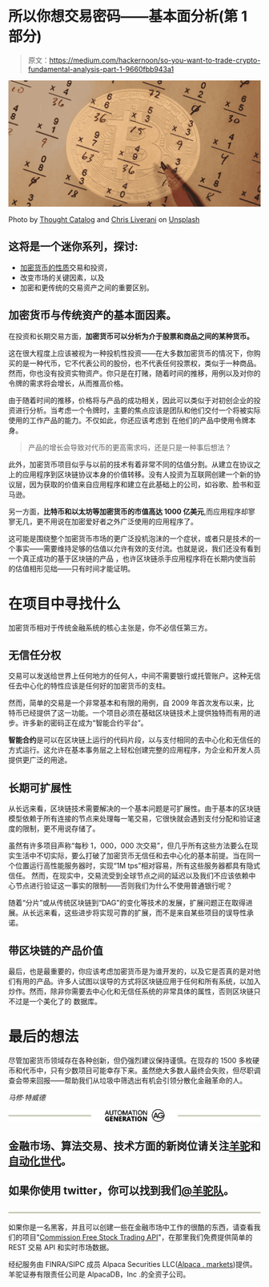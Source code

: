 # 所以你想交易密码——基本面分析(第 1 部分)

> 原文：<https://medium.com/hackernoon/so-you-want-to-trade-crypto-fundamental-analysis-part-1-9660fbb943a1>

![](img/6d3c35286488faa5c89933f4148261da.png)

Photo by [Thought Catalog](https://unsplash.com/photos/I0TDRP0fj6Y?utm_source=unsplash&utm_medium=referral&utm_content=creditCopyText) and [Chris Liverani](https://unsplash.com/photos/rD2dc_2S3i0?utm_source=unsplash&utm_medium=referral&utm_content=creditCopyText) on [Unsplash](https://unsplash.com/search/photos/crypto?utm_source=unsplash&utm_medium=referral&utm_content=creditCopyText)

## 这将是一个迷你系列，探讨:

*   [加密货币的性质](https://hackernoon.com/tagged/cryptocurrency)交易和投资，
*   改变市场的关键因素，以及
*   加密和更传统的交易资产之间的重要区别。

## 加密货币与传统资产的基本面因素。

在投资和长期交易方面，**加密货币可以分析为介于股票和商品之间的某种货币。**

这在很大程度上应该被视为一种投机性投资——在大多数加密货币的情况下，你购买的是一种代币，它不代表公司的股份，也不代表任何投票权，类似于一种商品。然而，你也没有投资实物资产。你只是在打赌，随着时间的推移，用例以及对你的令牌的需求将会增长，从而推高价格。

由于随着时间的推移，价格将与产品的成功相关，因此可以类似于对初创企业的投资进行分析。当考虑一个令牌时，主要的焦点应该是团队和他们交付一个将被实际使用的工作产品的能力。不仅如此，你还应该考虑到
在他们的产品中使用令牌本身。

> 产品的增长会导致对代币的更高需求吗，还是只是一种事后想法？

此外，加密货币项目似乎与以前的技术有着非常不同的估值分割。从建立在协议之上的应用程序到区块链协议本身的价值转移。没有人投资为互联网创建一个新的协议层，因为获取的价值来自应用程序和建立在此基础上的公司，如谷歌、脸书和亚马逊。

另一方面，**比特币和以太坊等加密货币的市值高达 1000 亿美元**,而应用程序却寥寥无几，更不用说在加密爱好者之外广泛使用的应用程序了。

这可能是围绕整个加密货币市场的更广泛投机泡沫的一个症状，或者只是技术的一个事实——需要维持足够的估值以允许有效的支付流。也就是说，我们还没有看到一个真正成功的基于区块链的产品
，也许区块链杀手应用程序将在长期内使当前的估值相形见绌——只有时间才能证明。

# 在项目中寻找什么

加密货币相对于传统金融系统的核心主张是，你不必信任第三方。

## 无信任分权

交易可以发送给世界上任何地方的任何人，中间不需要银行或托管账户。这种无信任去中心化的特性应该是任何好的加密货币的支柱。

然而，简单的交易是一个非常基本和有限的用例，自 2009 年首次发布以来，比特币已经提供了这一功能。一个项目必须在基础区块链技术上提供独特而有用的进步。许多新的密码正在成为“智能合约平台”。

**智能合约**是可以在区块链上运行的代码片段，以与支付相同的去中心化和无信任的方式运行。这允许在基本事务层之上轻松创建完整的应用程序，为企业和开发人员提供更广泛的用途。

## 长期可扩展性

从长远来看，区块链技术需要解决的一个基本问题是可扩展性。由于基本的区块链模型依赖于所有连接的节点来处理每一笔交易，它很快就会遇到支付分配和验证速度的限制，更不用说存储了。

虽然有许多项目声称“每秒 1，000，000 次交易”，但几乎所有这些方法要么在现实生活中不切实际，要么打破了加密货币无信任和去中心化的基本前提。当在同一个位置运行高性能服务器时，实现“1M tps”相对容易，所有这些服务器都具有隐式信任。
然而，在现实中，交易流受到全球节点之间的延迟以及我们不应该依赖中心节点进行验证这一事实的限制——否则我们为什么不使用普通银行呢？

随着“分片”或从传统区块链到“DAG”的变化等技术的发展，扩展问题正在取得进展。从长远来看，这些进步将实现可靠的扩展，而不是来自某些项目的误导性承诺。

## 带区块链的产品价值

最后，也是最重要的，你应该考虑加密货币是为谁开发的，以及它是否真的是对他们有用的产品。许多人试图以误导的方式将区块链应用于任何和所有系统，以加入炒作。然而，除非你需要去中心化和无信任系统的非常具体的属性，否则区块链只不过是一个美化了的
数据库。

# 最后的想法

尽管加密货币领域存在各种创新，但仍强烈建议保持谨慎。在现存的 1500 多枚硬币和代币中，只有少数项目可能幸存下来。虽然绝大多数人最终会失败，但尽职调查会带来回报——帮助我们从垃圾中筛选出有机会引领分散化金融革命的人。

*马修·特威德*

[![](img/4d7d212ef68dd071daeaae0916d72f65.png)](https://medium.com/automation-generation)

## 金融市场、算法交易、技术方面的新岗位请关注[羊驼](/@alpacahq)和[自动化世代](https://medium.com/automation-generation)。

## 如果你使用 twitter，你可以找到我们[@羊驼队](https://twitter.com/AlpacaHQ)。

[![](img/cdfe4e1b3df7ff7b28e2474ff8dfef1d.png)](https://medium.com/automation-generation)

如果你是一名黑客，并且可以创建一些在金融市场中工作的很酷的东西，请查看我们的项目"[Commission Free Stock Trading API](https://alpaca.markets/?utm_source=medium&utm_medium=blog&utm_campaign=strategy_list&utm_content=part1)"，在那里我们免费提供简单的 REST 交易 API 和实时市场数据。

经纪服务由 FINRA/SIPC 成员 Alpaca Securities LLC([Alpaca . markets](https://alpaca.markets/?utm_source=medium&utm_medium=blog&utm_campaign=strategy_list&utm_content=part1))提供。羊驼证券有限责任公司是 AlpacaDB，Inc .的全资子公司。